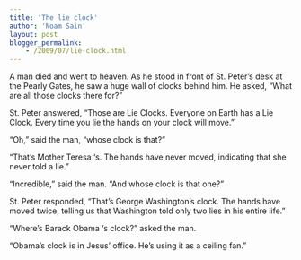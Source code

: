 ```yaml
---
title: 'The lie clock'
author: 'Noam Sain'
layout: post
blogger_permalink:
    - /2009/07/lie-clock.html
---
```


A man died and went to heaven. As he stood in front of St. Peter’s desk at the Pearly Gates, he saw a huge wall of clocks behind him. He asked, “What are all those clocks there for?”

St. Peter answered, “Those are Lie Clocks. Everyone on Earth has a Lie Clock. Every time you lie the hands on your clock will move.”

“Oh,” said the man, “whose clock is that?”

“That’s Mother Teresa ‘s. The hands have never moved, indicating that she never told a lie.”

“Incredible,” said the man. “And whose clock is that one?”

St. Peter responded, “That’s George Washington’s clock. The hands have moved twice, telling us that Washington told only two lies in his entire life.”

“Where’s Barack Obama ‘s clock?” asked the man.

“Obama’s clock is in Jesus’ office. He’s using it as a ceiling fan.”